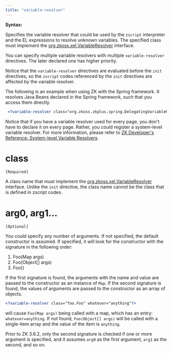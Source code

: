 ```yaml
---
title: "variable-resolver"
---
```


**Syntax:**

<?variable-resolver class="..." 
   [''arg0''="..."] [''arg1''="..."] [''arg2''="..."] [''arg3''="..."]?>

Specifies the variable resolver that could be used by the `zscript`
interpreter and the EL expressions to resolve unknown variables. The
specified class must implement the
[org.zkoss.xel.VariableResolver](https://www.zkoss.org/javadoc/latest/zk/org/zkoss/xel/VariableResolver.html)
interface.

You can specify multiple variable resolvers with multiple
`variable-resolver` directives. The later declared one has higher
priority.

Notice that the `variable-resolver` directives are evaluated before the
`init` directives, so the `zscript` codes referenced by the `init`
directives are affected by the variable resolver.

The following is an example when using ZK with the Spring framework. It
resolves Java Beans declared in the Spring framework, such that you
access them directly.

```xml
 <?variable-resolver class="org.zkoss.zkplus.spring.DelegatingVariableResolver"?>
```

Notice that if you have a variable resolver used for every page, you
don't have to declare it on every page. Rather, you could register a
system-level variable resolver. For more information, please refer to
[ZK Developer's Reference: System-level Variable Resolvers]({{site.baseurl}}/zk_dev_ref/ui_composing/el_expressions#System-level_Variable_Resolver).

# class

`[Required]`

A class name that must implement the
[org.zkoss.xel.VariableResolver](https://www.zkoss.org/javadoc/latest/zk/org/zkoss/xel/VariableResolver.html)
interface. Unlike the `init` directive, the class name cannot be the
class that is defined in zscript codes.

# arg0, arg1...

`[Optional]`

You could specify any number of arguments. If not specified, the default
constructor is assumed. If specified, it will look for the constructor
with the signature in the following order:

1.  Foo(Map args)
2.  Foo(Object\[\] args)
3.  Foo()

If the first signature is found, the arguments with the name and value
are passed to the constructor as an instance of `Map`. If the second
signature is found, the values of arguments are passed to the
constructor as an array of objects.

```xml
<?variable-resolver class="foo.Foo" whatever="anything"?>
```

will cause `Foo(Map args)` being called with a map, which has an entry:
`whatever=anything`. If not found, `Foo(Object[] args)` will be called
with a single-item array and the value of the item is `anything`.

Prior to ZK 3.6.2, only the second signature is checked if one or more
argument is specified, and it assumes `arg0` as the first argument,
`arg1` as the second, and so on.
